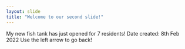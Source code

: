 ```yaml
---
layout: slide
title: "Welcome to our second slide!"
---
```

My new fish tank has just opened for 7 residents!
Date created: 8th Feb 2022
Use the left arrow to go back!
